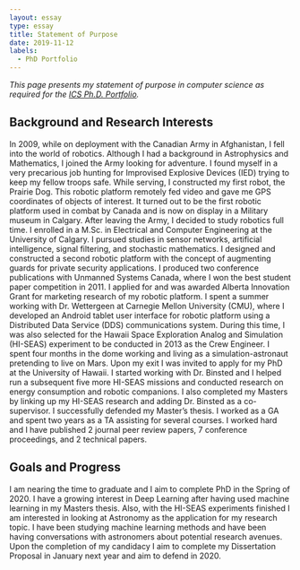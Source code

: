 ```yaml
---
layout: essay  
type: essay  
title: Statement of Purpose  
date: 2019-11-12
labels:
  - PhD Portfolio
--- 
```


*This page presents my statement of purpose in computer science as required for the [ICS Ph.D. Portfolio](http://www.ics.hawaii.edu/academics/graduate-degree-programs/ph-d-in-ics/#phd-portfolio).*

## Background and Research Interests
In 2009, while on deployment with the Canadian Army in Afghanistan, I fell into the world of robotics. Although I had a background in Astrophysics and Mathematics, I joined the Army looking for adventure. I found myself in a very precarious job hunting for Improvised Explosive Devices (IED) trying to keep my fellow troops safe. While serving, I constructed my first robot, the Prairie Dog. This robotic platform remotely fed video and gave me GPS coordinates of objects of interest. It turned out to be the first robotic platform used in combat by Canada and is now on display in a Military museum in Calgary.
	After leaving the Army, I decided to study robotics full time. I enrolled in a M.Sc. in Electrical and Computer Engineering at the University of Calgary.  I pursued studies in sensor networks, artificial intelligence, signal filtering, and stochastic mathematics. I designed and constructed a second robotic platform with the concept of augmenting guards for private security applications. I produced two conference publications with Unmanned Systems Canada, where I won the best student paper competition in 2011. I applied for and was awarded Alberta Innovation Grant for marketing research of my robotic platform. I spent a summer working with Dr. Wettergeen at Carnegie Mellon University (CMU), where I developed an Android tablet user interface for robotic platform using a Distributed Data Service (DDS) communications system.
	During this time, I was also selected for the Hawaii Space Exploration Analog and Simulation (HI-SEAS) experiment to be conducted in 2013 as the Crew Engineer. I spent four months in the dome working and living as a simulation-astronaut pretending to live on Mars. Upon my exit I was invited to apply for my PhD at the University of Hawaii. I started working with Dr. Binsted and I helped run a subsequent five more HI-SEAS missions and conducted research on energy consumption and robotic companions. I also completed my Masters by linking up my HI-SEAS research and adding Dr. Binsted as a co-supervisor. I successfully defended my Master’s thesis. I worked as a GA and spent two years as a TA assisting for several courses. I worked hard and I have published 2 journal peer review papers, 7 conference proceedings, and 2 technical papers.
	
##  Goals and Progress
  I am nearing the time to graduate and I aim to complete PhD in the Spring of 2020. I have a growing interest in Deep Learning after having used machine learning in my Masters thesis. Also, with the HI-SEAS experiments finished I am interested in looking at Astronomy as the application for my research topic. I have been studying machine learning methods and have been having conversations with astronomers about potential research avenues. Upon the completion of my candidacy I aim to complete my Dissertation Proposal in January next year and aim to defend in 2020.
  
  
  
